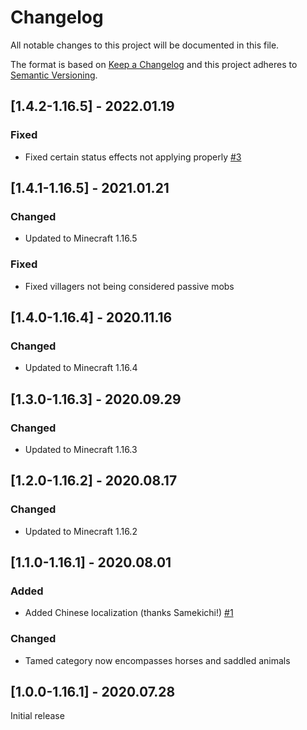 # Changelog
All notable changes to this project will be documented in this file.

The format is based on [Keep a Changelog](http://keepachangelog.com/en/1.0.0/) and this project adheres to [Semantic Versioning](http://semver.org/spec/v2.0.0.html).

## [1.4.2-1.16.5] - 2022.01.19
### Fixed
- Fixed certain status effects not applying properly [#3](https://github.com/TheIllusiveC4/BeaconsForAll/issues/3)

## [1.4.1-1.16.5] - 2021.01.21
### Changed
- Updated to Minecraft 1.16.5
### Fixed
- Fixed villagers not being considered passive mobs

## [1.4.0-1.16.4] - 2020.11.16
### Changed
- Updated to Minecraft 1.16.4

## [1.3.0-1.16.3] - 2020.09.29
### Changed
- Updated to Minecraft 1.16.3

## [1.2.0-1.16.2] - 2020.08.17
### Changed
- Updated to Minecraft 1.16.2

## [1.1.0-1.16.1] - 2020.08.01
### Added
- Added Chinese localization (thanks Samekichi!) [#1](https://github.com/TheIllusiveC4/BeaconsForAll/pull/1)
### Changed
- Tamed category now encompasses horses and saddled animals

## [1.0.0-1.16.1] - 2020.07.28
Initial release